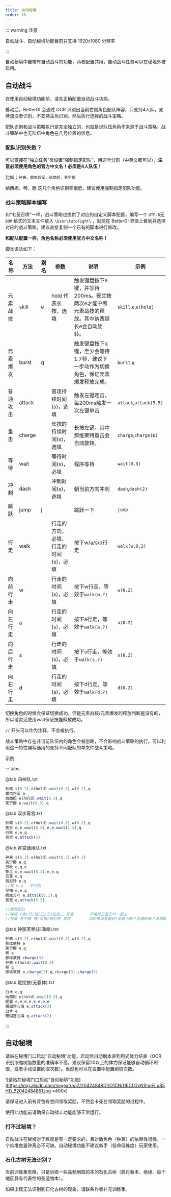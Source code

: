 ```yaml
---
title: 自动秘境
order: 10
---
```

::: warning 注意

自动战斗、自动秘境功能目前只支持 1920x1080 分辨率

:::

自动秘境中自带有自动战斗的功能，两者配置共用，自动战斗任务可以在秘境外被启用。

## 自动战斗

在使用自动秘境功能前，请先正确配置自动战斗功能。

启动后，BetterGI 会通过 OCR 识别出当前右侧角色配队阵容，只支持4人队，支持流浪者识别，不支持主角识别。然后执行选择的战斗策略。

配队识别和战斗策略执行是完全独立的，也就是说队伍角色不来源于战斗策略，战斗策略中也无队伍中角色在几号位置的信息。

### 配队识别失败？

可以直接在“独立任务”页设置“强制指定配队”，用逗号分割（中英文都可以），**注意必须使用角色的官方中文名！必须是4人队伍！**

比如：`钟离，雷电将军，纳西妲，芙宁娜`

纳西妲、琴、魈 这几个角色识别率很低，建议使用强制指定配队功能。

### 战斗策略脚本编写

和“七圣召唤”一样，战斗策略也提供了对应的自定义脚本配置，编写一个 `UTF-8`无`BOM` 格式的文本文件放入 `\User\AutoFight\` ，就能在 BetterGI 界面上看到并选择对应的战斗策略。建议直接复制一个已有的脚本进行修改。

**和配队配置一样，角色名称必须使用官方中文名称！**

脚本语法如下：

| 名称 | 方法 | 别名 | 参数 | 说明 | 示例 |
| ---- | ---- | ---- | ---- | ---- | ---- |
| 元素战技 | skill | e | hold 代表长按，选填 | 触发键盘按下e键，并等待200ms。夜兰按两次e才能中断元素战技的释放。其中纳西妲长e会自动旋转。 | `skill`,`e`,`e(hold)` |
| 元素爆发 | burst | q |  | 触发键盘按下q键，至少会等待1.7秒，建议下一步动作为切换角色，保证元素爆发释放完成。 | `burst`,`q` |
| 普通攻击 | attack |  | 普攻持续时间(s)，选填 | 触发左键连击，每200ms触发一次左键单击 | `attack`,`attack(5.5)` |
| 重击 | charge |  | 长按的持续时间(s)，选填 | 长按左键。其中那维莱特重击会自动旋转。 | `charge`,`charge(6)` |
| 等待 | wait |  | 等待时间(s)，必填 | 程序等待 | `wait(0.5)` |
| 冲刺 | dash |  | 冲刺时间(s)，选填 | 朝当前方向冲刺 | `dash`,`dash(2)` |
| 跳跃 | jump | j |  | 跳跃一下 | `jump` |
| 行走 | walk |  | 行走的方向，必填、行走的时间(s)，必填 | 按下w/a/s/d行走 | `walk(w,0.2)` |
| 向前行走 | w |  | 行走的时间(s)，必填 | 按下w行走，等效于`walk(w,?)` | `w(0.2)` |
| 向左行走 | a |  | 行走的时间(s)，必填 | 按下a行走，等效于`walk(a,?)` | `a(0.2)` |
| 向后行走 | s |  | 行走的时间(s)，必填 | 按下s行走，等效于`walk(s,?)` | `s(0.2)` |
| 向右行走 | d |  | 行走的时间(s)，必填 | 按下d行走，等效于`walk(d,?)` | `d(0.2)` |

切换角色的时候会保证切换成功，但是元素战技/元素爆发的释放判断是没有的，所以请灵活使用wait保证技能释放成功。

`//` 开头可以作为注释，不会被执行。

战斗策略中存在非当前队伍内的角色会被忽略，不会影响战斗策略的执行。可以利用这一特性编写通用的支持不同配队的单文件战斗策略。

示例:

::: tabs

@tab 四神队.txt
```js
钟离 s(0.2),e(hold),wait(0.3),w(0.2),q
雷电将军 e
纳西妲 e(hold),wait(0.3),q
芙宁娜 e,wait(0.3),q
```
@tab 双水宵宫.txt
```js
钟离 s(0.2),e(hold),wait(0.3),w(0.2),q
夜兰 e,e,wait(0.8),e,e,wait(1.5),q
行秋 e,e,q
宵宫 e,attack(5)
```

@tab 宵宫通用队.txt
```js
钟离 s(0.1),e(hold),wait(0.3),w(0.1)
芙宁娜 e,q
行秋 e,q,e
夜兰 e,e,wait(0.2),e,e,q
云堇 e,q
班尼特 e,q
//琴 e,q   不识别
早柚 e,e,q
枫原万叶 e,attack(0.1),q
宵宫 e,attack(5.5)

//推荐配队
//钟离 (夜/行/班/云/万)四选二 宵宫       不推荐云堇万叶一起上
//钟离 芙宁娜 琴/早柚/班尼特 宵宫        风奶带风套最好(金珀小鹿？金珀砂糖？金珀散兵？)，其他奶凑合用
```

@tab 钟那芙琴(非满命).txt
```js
钟离 s(0.2),e(hold),wait(0.3),w(0.2),q
那维莱特 e
芙宁娜 e,q
琴 e
那维莱特 charge(3)
钟离 e(hold),wait(0.3)
琴 q
那维莱特 e,charge(3),q,charge(3),charge(3)
```

@tab 妮绽放(无霸体).txt
```js
白术 e,q
纳西妲 e(hold),wait(0.3),q
妮露 e,e,e,e,e,e,e,e
珊瑚宫心海 e,attack(2)
白术 e
珊瑚宫心海 q,attack(2)
```
:::


## 自动秘境

请站在秘境门口启动”自动秘境“功能，启动后自动刷本直到用光体力结束（OCR识别浓缩树脂数量的准确率不高，建议保留20以上的体力保证能够自动循环刷取，或者手动设置刷取次数）。当然也可以在设置中配置刷取次数。

![请站在秘境门口启动”自动秘境“功能](https://img.alicdn.com/imgextra/i2/2042484851/O1CN016CLDxN1lhoELu85HD_!!2042484851.jpg  =400x)

请保证进入前有背包有空间领取奖励，不然会卡死在领取奖励的过程中。

使用此功能前请确保自动战斗功能能够正常运行。

### 打不过秘境？

自动战斗在秘境对于练度是有一定要求的，且对盾角色（钟离）的依赖性很强，一个纯堆血量钟离必不可缺。自动秘境功能不建议新手（低命低练度）玩家使用。

### 石化古树无法识别？

当前训练集有限，只是训练一些高频刷取的本的石化古树（枫丹新本、绝缘、每个地区具有代表性的圣遗物本）。

如果出现无法识别到石化古树的现象，请联系作者补充训练集。
